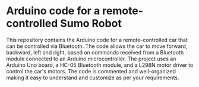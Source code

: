 # Arduino code for a remote-controlled Sumo Robot

This repository contains the Arduino code for a remote-controlled car that can be controlled via Bluetooth. The code allows the car to move forward, backward, left and right, based on commands received from a Bluetooth module connected to an Arduino microcontroller. The project uses an Arduino Uno board, a HC-05 Bluetooth module, and a L298N motor driver to control the car's motors. The code is commented and well-organized making it easy to understand and customize as per your requirements.
